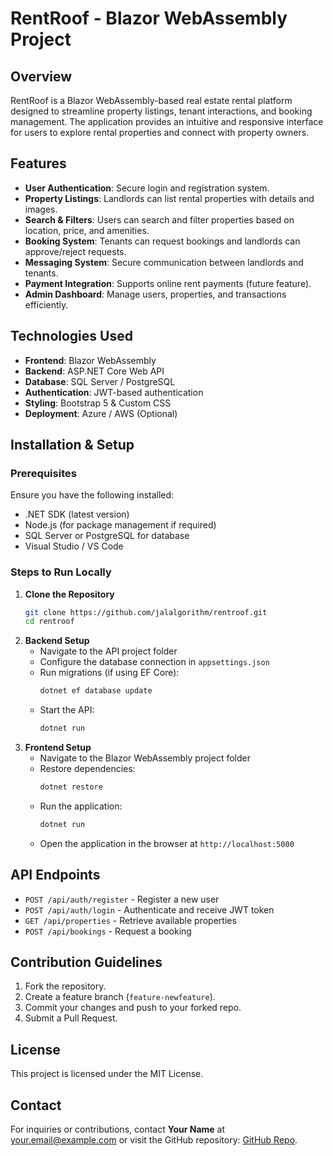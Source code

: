 # RentRoof - Blazor WebAssembly Project

## Overview
RentRoof is a Blazor WebAssembly-based real estate rental platform designed to streamline property listings, tenant interactions, and booking management. The application provides an intuitive and responsive interface for users to explore rental properties and connect with property owners.

## Features
- **User Authentication**: Secure login and registration system.
- **Property Listings**: Landlords can list rental properties with details and images.
- **Search & Filters**: Users can search and filter properties based on location, price, and amenities.
- **Booking System**: Tenants can request bookings and landlords can approve/reject requests.
- **Messaging System**: Secure communication between landlords and tenants.
- **Payment Integration**: Supports online rent payments (future feature).
- **Admin Dashboard**: Manage users, properties, and transactions efficiently.

## Technologies Used
- **Frontend**: Blazor WebAssembly
- **Backend**: ASP.NET Core Web API
- **Database**: SQL Server / PostgreSQL
- **Authentication**: JWT-based authentication
- **Styling**: Bootstrap 5 & Custom CSS
- **Deployment**: Azure / AWS (Optional)

## Installation & Setup
### Prerequisites
Ensure you have the following installed:
- .NET SDK (latest version)
- Node.js (for package management if required)
- SQL Server or PostgreSQL for database
- Visual Studio / VS Code

### Steps to Run Locally
1. **Clone the Repository**
   ```sh
   git clone https://github.com/jalalgorithm/rentroof.git
   cd rentroof
   ```
2. **Backend Setup**
   - Navigate to the API project folder
   - Configure the database connection in `appsettings.json`
   - Run migrations (if using EF Core):
     ```sh
     dotnet ef database update
     ```
   - Start the API:
     ```sh
     dotnet run
     ```
3. **Frontend Setup**
   - Navigate to the Blazor WebAssembly project folder
   - Restore dependencies:
     ```sh
     dotnet restore
     ```
   - Run the application:
     ```sh
     dotnet run
     ```
   - Open the application in the browser at `http://localhost:5000`

## API Endpoints
- `POST /api/auth/register` - Register a new user
- `POST /api/auth/login` - Authenticate and receive JWT token
- `GET /api/properties` - Retrieve available properties
- `POST /api/bookings` - Request a booking

## Contribution Guidelines
1. Fork the repository.
2. Create a feature branch (`feature-newfeature`).
3. Commit your changes and push to your forked repo.
4. Submit a Pull Request.

## License
This project is licensed under the MIT License.

## Contact
For inquiries or contributions, contact **Your Name** at [your.email@example.com](mailto:temitomzi@gmail.com) or visit the GitHub repository: [GitHub Repo](https://github.com/jalalgorithm/rentroof).


